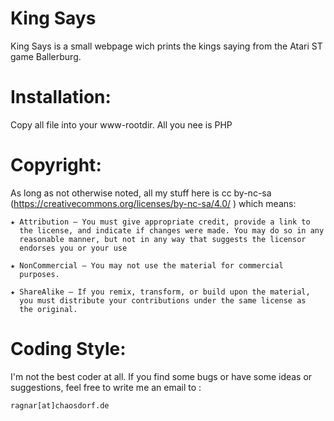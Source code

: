 King Says
=========
King Says is a small webpage wich prints the kings saying from the Atari ST game Ballerburg.

Installation:
=============
Copy all file into your www-rootdir. All you nee is PHP

Copyright:
==========
As long as not otherwise noted, all my stuff here is cc by-nc-sa
(https://creativecommons.org/licenses/by-nc-sa/4.0/ ) which means:
	
	★ Attribution — You must give appropriate credit, provide a link to
	  the license, and indicate if changes were made. You may do so in any
	  reasonable manner, but not in any way that suggests the licensor
	  endorses you or your use
	
	★ NonCommercial — You may not use the material for commercial
	  purposes.
	
	★ ShareAlike — If you remix, transform, or build upon the material,
	  you must distribute your contributions under the same license as
	  the original.
	
Coding Style:
=============
I'm not the best coder at all. If you find some bugs or have some
ideas or suggestions, feel free to write me an email to :
	
	ragnar[at]chaosdorf.de